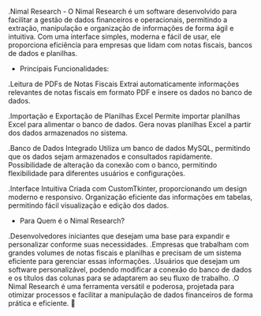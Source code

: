 .Nimal Research - 
O Nimal Research é um software desenvolvido para facilitar a gestão de dados financeiros e operacionais, permitindo a extração, manipulação e organização de informações de forma ágil e intuitiva. Com uma interface simples, moderna e fácil de usar, ele proporciona eficiência para empresas que lidam com notas fiscais, bancos de dados e planilhas.

- Principais Funcionalidades:

.Leitura de PDFs de Notas Fiscais
Extrai automaticamente informações relevantes de notas fiscais em formato PDF e insere os dados no banco de dados.

.Importação e Exportação de Planilhas Excel
Permite importar planilhas Excel para alimentar o banco de dados.
Gera novas planilhas Excel a partir dos dados armazenados no sistema.

.Banco de Dados Integrado
Utiliza um banco de dados MySQL, permitindo que os dados sejam armazenados e consultados rapidamente.
Possibilidade de alteração da conexão com o banco, permitindo flexibilidade para diferentes usuários e configurações.

.Interface Intuitiva
Criada com CustomTkinter, proporcionando um design moderno e responsivo.
Organização eficiente das informações em tabelas, permitindo fácil visualização e edição dos dados.

- Para Quem é o Nimal Research?

.Desenvolvedores iniciantes que desejam uma base para expandir e personalizar conforme suas necessidades.
.Empresas que trabalham com grandes volumes de notas fiscais e planilhas e precisam de um sistema eficiente para gerenciar essas informações.
.Usuários que desejam um software personalizável, podendo modificar a conexão do banco de dados e os títulos das colunas para se adaptarem ao seu fluxo de trabalho.
.O Nimal Research é uma ferramenta versátil e poderosa, projetada para otimizar processos e facilitar a manipulação de dados financeiros de forma prática e eficiente. 🚀
